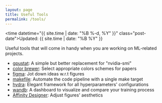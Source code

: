 ```yaml
---
layout: page
title: Useful Tools
permalink: /tools/
---
```


<time datetime="{{ site.time | date: "%B %-d, %Y" }}" class="post-date">Updated: {{ site.time | date: "%B %Y" }}</time>

Useful tools that will come in handy when you are working on ML-related projects.

- [gpustat](https://github.com/wookayin/gpustat): A simple but better replacement for "nvidia-smi"
- [color brewer](https://colorbrewer2.org/#type=sequential&scheme=BuGn&n=3): Select appropriate colors schemes for papers
- [figma](https://www.figma.com/): Jot down ideas w.r.t figures 
- [makefile](https://www.gnu.org/software/make/manual/make.html): Automate the code pipeline with a single make target
- [hydra](https://hydra.cc/): Elegant framework for all hyperparameters' configurations
- [wandb](https://wandb.ai/site): A dashboard to visualize and compare your training process
- [Affinity Designer](https://affinity.serif.com/en-us/designer/): Adjust figures' aesthetics


